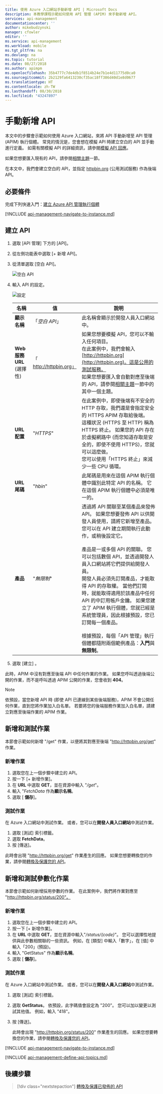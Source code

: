 ```yaml
---
title: 使用 Azure 入口網站手動新增 API | Microsoft Docs
description: 本教學課程示範如何使用 API 管理 (APIM) 來手動新增 API。
services: api-management
documentationcenter: ''
author: mikebudzynski
manager: cfowler
editor: ''
ms.service: api-management
ms.workload: mobile
ms.tgt_pltfrm: na
ms.devlang: na
ms.topic: tutorial
ms.date: 08/27/2018
ms.author: apimpm
ms.openlocfilehash: 35b4777c7de4db1f8514b24e7b1e4d11775d0ca0
ms.sourcegitcommit: 2b2129fa6413230cf35ac18ff386d40d1e8d0677
ms.translationtype: HT
ms.contentlocale: zh-TW
ms.lasthandoff: 08/30/2018
ms.locfileid: "43247897"
---
```

# <a name="add-an-api-manually"></a>手動新增 API

本文中的步驟會示範如何使用 Azure 入口網站，來將 API 手動新增至 API 管理 (APIM) 執行個體。 常見的情況是，您會想在模擬 API 時建立空白的 API 並手動進行定義。 如需有關模擬 API 的詳細資訊，請參閱[模擬 API 回應](mock-api-responses.md)。

如果您想要匯入現有的 API，請參閱[相關主題](#related-topics)一節。

在本文中，我們會建立空白的 API，並指定 [httpbin.org](http://httpbin.org) (公用測試服務) 作為後端 API。

## <a name="prerequisites"></a>必要條件

完成下列快速入門：[建立 Azure API 管理執行個體](get-started-create-service-instance.md)

[!INCLUDE [api-management-navigate-to-instance.md](../../includes/api-management-navigate-to-instance.md)]

## <a name="create-an-api"></a>建立 API

1. 選取 [API 管理] 下方的 [API]。
2. 從左側功能表中選取 [+ 新增 API]。
3. 從清單選取 [空白 API]。

    ![空白 API](media/add-api-manually/blank-api.png)
4. 輸入 API 的設定。

    ![設定](media/add-api-manually/settings.png)

    |**名稱**|**值**|**說明**|
    |---|---|---|
    |**顯示名稱**|「*空白 API*」 |此名稱會顯示於開發人員入口網站中。|
    |**Web 服務 URL** (選擇性)| 「 http://httpbin.org」| 如果您想要模擬 API，您可以不輸入任何項目。 <br/>在此案例中，我們會輸入 [http://httpbin.org](http://httpbin.org)。這是公用的測試服務。 <br/>如果您想要匯入會自動對應至後端的 API，請參閱[相關主題](#related-topics)一節中的其中一個主題。|
    |**URL 配置**|"*HTTPS*"|在此案例中，即使後端有不安全的 HTTP 存取，我們還是會指定安全的 HTTPS APIM 存取給後端。 <br/>這種狀況 (HTTPS 至 HTTP) 稱為 HTTPS 終止。 如果您的 API 存在於虛擬網路中 (而您知道存取是安全的，即使不使用 HTTPS)，您就可以這麼做。 <br/>您可以使用「HTTPS 終止」來減少一些 CPU 循環。|
    |**URL 尾碼**|"*hbin*"| 此尾碼是用來在這個 APIM 執行個體中識別此特定 API 的名稱。 它在這個 APIM 執行個體中必須是唯一的。|
    |**產品**|"*無限制*" |透過將 API 關聯至某個產品來發佈 API。 如果您想要發佈 API 以供開發人員使用，請將它新增至產品。 您可以在 API 建立期間執行此動作，或稍後設定它。<br/><br/>產品是一或多個 API 的關聯。 您可以包括數個 API，並透過開發人員入口網站將它們提供給開發人員。 <br/>開發人員必須先訂閱產品，才能取得 API 的存取權。 當他們訂閱時，就能取得適用於該產品中任何 API 的中訂用帳戶金鑰。 如果您建立了 APIM 執行個體，您就已經是系統管理員，因此根據預設，您已訂閱每一個產品。<br/><br/> 根據預設，每個「API 管理」執行個體都隨附兩個範例產品：**入門**與**無限制**。| 
5. 選取 [建立] 。

此時，APIM 中沒有對應至後端 API 中任何作業的作業。 如果您呼叫透過後端公開的作業，而不是呼叫透過 APIM 公開的作業，您會收到 **404**。

>[!NOTE] 
> 依預設，當您新增 API 時 (即使 API 已連線到某些後端服務)，APIM 不會公開任何作業，直到您將作業加入白名單。 若要將您的後端服務作業加入白名單，請建立對應至後端作業的 APIM 作業。

## <a name="add-and-test-an-operation"></a>新增和測試作業

本節會示範如何新增 "/get" 作業，以便將其對應至後端 "http://httpbin.org/get" 作業。

### <a name="add-an-operation"></a>新增作業

1. 選取您在上一個步驟中建立的 API。
2. 按一下 [+ 新增作業]。
3. 在 **URL** 中選取 **GET**，並在資源中輸入 "*/get*"。
4. 輸入 "*FetchData* 作為**顯示名稱**。
5. 選取 [ **儲存**]。

### <a name="test-an-operation"></a>測試作業

在 Azure 入口網站中測試作業。 或者，您可以在**開發人員入口網站**中測試作業。

1. 選取 [測試] 索引標籤。
2. 選取 **FetchData**。
3. 按 [傳送]。

此時會出現 "http://httpbin.org/get" 作業產生的回應。 如果您想要轉換您的作業，請參閱[轉換及保護您的 API](transform-api.md)。

## <a name="add-and-test-a-parameterized-operation"></a>新增和測試參數化作業

本節會示範如何新增採用參數的作業。 在此案例中，我們將作業對應至 "http://httpbin.org/status/200"。

### <a name="add-the-operation"></a>新增作業

1. 選取您在上一個步驟中建立的 API。
2. 按一下 [+ 新增作業]。
3. 在 **URL** 中選取 **GET**，並在資源中輸入"*/status/{code}*"。 您可以選擇性地提供與此參數相關聯的一些資訊。 例如，在 [類型] 中輸入「數字」，在 [值] 中輸入「200」(預設)。
4. 輸入 "GetStatus" 作為**顯示名稱**。
5. 選取 [ **儲存**]。

### <a name="test-the-operation"></a>測試作業 

在 Azure 入口網站中測試作業。  或者，您可以在**開發人員入口網站**中測試作業。

1. 選取 [測試] 索引標籤。
2. 選取 **GetStatus**。 依預設，此字碼值會設定為 "200"。 您可以加以變更以測試其他值。 例如，輸入 "418"。
3. 按 [傳送]。

    此時會出現 "http://httpbin.org/status/200" 作業產生的回應。 如果您想要轉換您的作業，請參閱[轉換及保護您的 API](transform-api.md)。

[!INCLUDE [api-management-navigate-to-instance.md](../../includes/api-management-append-apis.md)]

[!INCLUDE [api-management-define-api-topics.md](../../includes/api-management-define-api-topics.md)]

## <a name="next-steps"></a>後續步驟

> [!div class="nextstepaction"]
> [轉換及保護已發佈的 API](transform-api.md)
